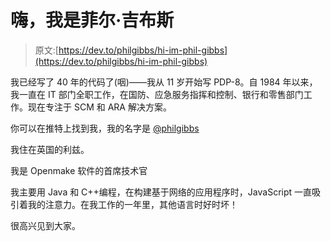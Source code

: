# 嗨，我是菲尔·吉布斯

> 原文:[https://dev.to/philgibbs/hi-im-phil-gibbs](https://dev.to/philgibbs/hi-im-phil-gibbs)

我已经写了 40 年的代码了(咽)——我从 11 岁开始写 PDP-8。自 1984 年以来，我一直在 IT 部门全职工作，在国防、应急服务指挥和控制、银行和零售部门工作。现在专注于 SCM 和 ARA 解决方案。

你可以在推特上找到我，我的名字是 [@philgibbs](https://twitter.com/philgibbs)

我住在英国的利兹。

我是 Openmake 软件的首席技术官

我主要用 Java 和 C++编程，在构建基于网络的应用程序时，JavaScript 一直吸引着我的注意力。在我工作的一年里，其他语言时好时坏！

很高兴见到大家。